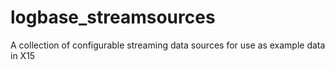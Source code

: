 # logbase_streamsources
A collection of configurable streaming data sources for use as example data in X15
